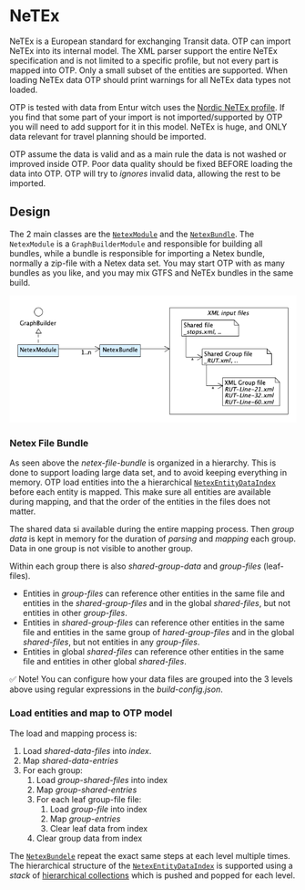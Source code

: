 
# NeTEx

NeTEx is a European standard for exchanging Transit data. OTP can import NeTEx into its 
internal model. The XML parser support the entire NeTEx specification and is not limited
to a specific profile, but not every part is mapped into OTP. Only a small subset of the 
entities are supported. When loading NeTEx data OTP should print warnings for all 
NeTEx data types not loaded.

OTP is tested with data from Entur witch uses the [Nordic NeTEx profile](https://enturas.atlassian.net/wiki/spaces/PUBLIC/pages/728891481/Nordic+NeTEx+Profile). If you find that some part of your import is not 
imported/supported by OTP you will need to add support for it in this model. NeTEx is huge, and
ONLY data relevant for travel planning should be imported. 

OTP assume the data is valid and as a main rule the data is not washed or improved inside OTP. Poor
data quality should be fixed BEFORE loading the data into OTP. OTP will try to _ignores_ invalid 
data, allowing the rest to be imported. 


## Design

The 2 main classes are the [`NetexModule`](NetexModule.java) and the [`NetexBundle`](NetexBundle.java).
The `NetexModule` is a `GraphBuilderModule` and responsible for building all bundles, while a bundle 
is responsible for importing a Netex bundle, normally a zip-file with a Netex data set. You may 
start OTP with as many bundles as you like, and you may mix GTFS and NeTEx bundles in the same build. 

![Design overview](DegignOverview.png)


### Netex File Bundle

As seen above the _netex-file-bundle_ is organized in a hierarchy. This is done to support 
loading large data set, and to avoid keeping everything in memory. OTP load entities into the a
hierarchical [`NetexEntityDataIndex`](index/NetexEntityDataIndex.java) before each entity is mapped.
This make sure all entities are available during mapping, and that the order of the entities in the 
files does not matter. 

The shared data si available during the entire mapping process. Then _group data_ is kept in memory 
for the duration of _parsing_ and _mapping_ each group. Data in one group is not visible to another
group.
 
Within each group there is also _shared-group-data_ and _group-files_ (leaf-files). 

- Entities in _group-files_ can reference other entities in the same file and entities in the 
  _shared-group-files_ and in the global _shared-files_, but not entities in other _group-files_.
- Entities in _shared-group-files_ can reference other entities in the same file and entities in 
  the same group of _hared-group-files_ and in the global _shared-files_, but not entities in any
   _group-files_.
- Entities in global _shared-files_ can reference other entities in the same file and entities in 
  other global _shared-files_.
 
✅ Note! You can configure how your data files are grouped into the 3 levels above using regular 
expressions in the _build-config.json_.


### Load entities and map to OTP model

The load and mapping process is:

1. Load _shared-data-files_ into _index_.
1. Map _shared-data-entries_
1. For each group:
    1. Load _group-shared-files_ into index
    1. Map _group-shared-entries_
    1. For each leaf group-file file:
        1. Load _group-file_ into index
        1. Map _group-entries_
        1. Clear leaf data from index
    1. Clear group data from index

The [`NetexBundele`](NetexBundle.java) repeat the exact same steps at each level multiple times. 
The hierarchical structure of the [`NetexEntityDataIndex`](index/NetexEntityDataIndex.java) is
supported using a _stack_ of [hierarchical collections](index/hierarchy/AbstractHierarchicalMap.java)
which is pushed and popped for each level. 




<style>
.info{
    background-color: #9ad5ea;
}
</style>
